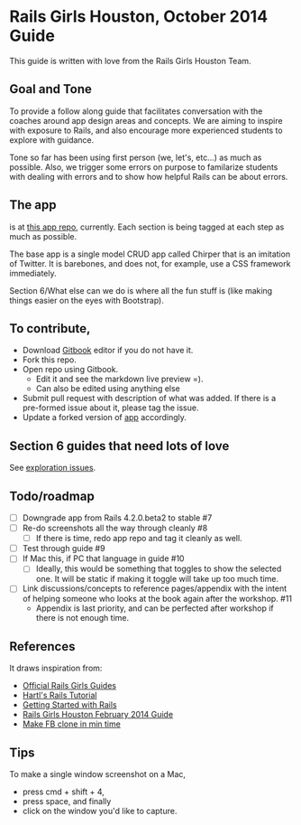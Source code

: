 # Rails Girls Houston, October 2014 Guide

This guide is written with love from the Rails Girls Houston Team.

## Goal and Tone

To provide a follow along guide that facilitates conversation with the coaches around app design areas and concepts.  We are aiming to inspire with exposure to Rails, and also encourage more experienced students to explore with guidance.

Tone so far has been using first person (we, let's, etc...) as much as possible.  Also, we trigger some errors on purpose to familarize students with dealing with errors and to show how helpful Rails can be about errors.


## The app

is at [this app repo](https://github.com/pandafulmanda/chirper), currently.  Each section is being tagged at each step as much as possible.

The base app is a single model CRUD app called Chirper that is an imitation of Twitter.  It is barebones, and does not, for example, use a CSS framework immediately.

Section 6/What else can we do is where all the fun stuff is (like making things easier on the eyes with Bootstrap).


## To contribute,

* Download [Gitbook](https://www.gitbook.io/) editor if you do not have it.
* Fork this repo.
* Open repo using Gitbook.
  * Edit it and see the markdown live preview =).
  * Can also be edited using anything else
* Submit pull request with description of what was added.  If there is a pre-formed issue about it, please tag the issue.
* Update a forked version of [app](https://github.com/pandafulmanda/chirper) accordingly.


## Section 6 guides that need lots of love

See [exploration issues](https://github.com/HoustonRuby/rails_girls/issues?q=is%3Aopen+is%3Aissue+label%3Aexploration).


## Todo/roadmap

- [ ] Downgrade app from Rails 4.2.0.beta2 to stable  #7
- [ ] Re-do screenshots all the way through cleanly #8
  - [ ] If there is time, redo app repo and tag it cleanly as well.
- [ ] Test through guide #9
- [ ] If Mac this, if PC that language in guide #10
  - [ ] Ideally, this would be something that toggles to show the selected one.  It will be static if making it toggle will take up too much time.
- [ ] Link discussions/concepts to reference pages/appendix with the intent of helping someone who looks at the book again after the workshop.  #11
  * Appendix is last priority, and can be perfected after workshop if there is not enough time.


## References

It draws inspiration from:

* [Official Rails Girls Guides](http://guides.railsgirls.com/)
* [Hartl's Rails Tutorial](http://draft.railstutorial.org/book/)
* [Getting Started with Rails](http://guides.rubyonrails.org/getting_started.html)
* [Rails Girls Houston February 2014 Guide](http://codeparkhouston.com/railsgirls/events/feb2014/workshop/app/)
* [Make FB clone in min time](http://vysakh.quora.com/Making-a-Facebook-clone-using-Rails-in-minimum-time)

## Tips

To make a single window screenshot on a Mac,
* press cmd + shift + 4,
* press space, and finally
* click on the window you'd like to capture.
